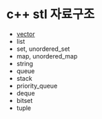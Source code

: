 # c++ stl 자료구조
- [vector](https://github.com/LEE026/algorithm-and-data-structure/blob/main/c%2B%2B_stl_data_structure/vector.md)
- list
- set, unordered_set
- map, unordered_map
- string
- queue
- stack
- priority_queue
- deque
- bitset
- tuple
